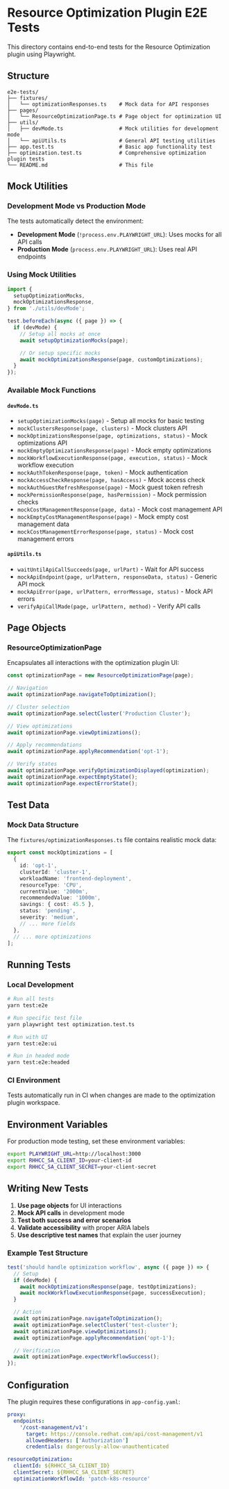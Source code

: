 # Resource Optimization Plugin E2E Tests

This directory contains end-to-end tests for the Resource Optimization plugin using Playwright.

## Structure

```
e2e-tests/
├── fixtures/
│   └── optimizationResponses.ts    # Mock data for API responses
├── pages/
│   └── ResourceOptimizationPage.ts # Page object for optimization UI
├── utils/
│   ├── devMode.ts                  # Mock utilities for development mode
│   └── apiUtils.ts                 # General API testing utilities
├── app.test.ts                     # Basic app functionality test
├── optimization.test.ts            # Comprehensive optimization plugin tests
└── README.md                       # This file
```

## Mock Utilities

### Development Mode vs Production Mode

The tests automatically detect the environment:

- **Development Mode** (`!process.env.PLAYWRIGHT_URL`): Uses mocks for all API calls
- **Production Mode** (`process.env.PLAYWRIGHT_URL`): Uses real API endpoints

### Using Mock Utilities

```typescript
import {
  setupOptimizationMocks,
  mockOptimizationsResponse,
} from './utils/devMode';

test.beforeEach(async ({ page }) => {
  if (devMode) {
    // Setup all mocks at once
    await setupOptimizationMocks(page);

    // Or setup specific mocks
    await mockOptimizationsResponse(page, customOptimizations);
  }
});
```

### Available Mock Functions

#### `devMode.ts`

- `setupOptimizationMocks(page)` - Setup all mocks for basic testing
- `mockClustersResponse(page, clusters)` - Mock clusters API
- `mockOptimizationsResponse(page, optimizations, status)` - Mock optimizations API
- `mockEmptyOptimizationsResponse(page)` - Mock empty optimizations
- `mockWorkflowExecutionResponse(page, execution, status)` - Mock workflow execution
- `mockAuthTokenResponse(page, token)` - Mock authentication
- `mockAccessCheckResponse(page, hasAccess)` - Mock access check
- `mockAuthGuestRefreshResponse(page)` - Mock guest token refresh
- `mockPermissionResponse(page, hasPermission)` - Mock permission checks
- `mockCostManagementResponse(page, data)` - Mock cost management API
- `mockEmptyCostManagementResponse(page)` - Mock empty cost management data
- `mockCostManagementErrorResponse(page, status)` - Mock cost management errors

#### `apiUtils.ts`

- `waitUntilApiCallSucceeds(page, urlPart)` - Wait for API success
- `mockApiEndpoint(page, urlPattern, responseData, status)` - Generic API mock
- `mockApiError(page, urlPattern, errorMessage, status)` - Mock API errors
- `verifyApiCallMade(page, urlPattern, method)` - Verify API calls

## Page Objects

### ResourceOptimizationPage

Encapsulates all interactions with the optimization plugin UI:

```typescript
const optimizationPage = new ResourceOptimizationPage(page);

// Navigation
await optimizationPage.navigateToOptimization();

// Cluster selection
await optimizationPage.selectCluster('Production Cluster');

// View optimizations
await optimizationPage.viewOptimizations();

// Apply recommendations
await optimizationPage.applyRecommendation('opt-1');

// Verify states
await optimizationPage.verifyOptimizationDisplayed(optimization);
await optimizationPage.expectEmptyState();
await optimizationPage.expectErrorState();
```

## Test Data

### Mock Data Structure

The `fixtures/optimizationResponses.ts` file contains realistic mock data:

```typescript
export const mockOptimizations = [
  {
    id: 'opt-1',
    clusterId: 'cluster-1',
    workloadName: 'frontend-deployment',
    resourceType: 'CPU',
    currentValue: '2000m',
    recommendedValue: '1000m',
    savings: { cost: 45.5 },
    status: 'pending',
    severity: 'medium',
    // ... more fields
  },
  // ... more optimizations
];
```

## Running Tests

### Local Development

```bash
# Run all tests
yarn test:e2e

# Run specific test file
yarn playwright test optimization.test.ts

# Run with UI
yarn test:e2e:ui

# Run in headed mode
yarn test:e2e:headed
```

### CI Environment

Tests automatically run in CI when changes are made to the optimization plugin workspace.

## Environment Variables

For production mode testing, set these environment variables:

```bash
export PLAYWRIGHT_URL=http://localhost:3000
export RHHCC_SA_CLIENT_ID=your-client-id
export RHHCC_SA_CLIENT_SECRET=your-client-secret
```

## Writing New Tests

1. **Use page objects** for UI interactions
2. **Mock API calls** in development mode
3. **Test both success and error scenarios**
4. **Validate accessibility** with proper ARIA labels
5. **Use descriptive test names** that explain the user journey

### Example Test Structure

```typescript
test('should handle optimization workflow', async ({ page }) => {
  // Setup
  if (devMode) {
    await mockOptimizationsResponse(page, testOptimizations);
    await mockWorkflowExecutionResponse(page, successExecution);
  }

  // Action
  await optimizationPage.navigateToOptimization();
  await optimizationPage.selectCluster('test-cluster');
  await optimizationPage.viewOptimizations();
  await optimizationPage.applyRecommendation('opt-1');

  // Verification
  await optimizationPage.expectWorkflowSuccess();
});
```

## Configuration

The plugin requires these configurations in `app-config.yaml`:

```yaml
proxy:
  endpoints:
    '/cost-management/v1':
      target: https://console.redhat.com/api/cost-management/v1
      allowedHeaders: ['Authorization']
      credentials: dangerously-allow-unauthenticated

resourceOptimization:
  clientId: ${RHHCC_SA_CLIENT_ID}
  clientSecret: ${RHHCC_SA_CLIENT_SECRET}
  optimizationWorkflowId: 'patch-k8s-resource'
```
